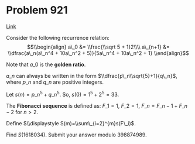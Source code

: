 # Problem 921

[Link](https://projecteuler.net/problem=921)

Consider the following recurrence relation: $$\\begin{align} a\_0 &= \\frac{\\sqrt 5 + 1}2\\\\ a\_{n+1} &= \\dfrac{a\_n(a\_n^4 + 10a\_n^2 + 5)}{5a\_n^4 + 10a\_n^2 + 1} \\end{align}$$

Note that $a\_0$ is the **golden ratio**.

$a\_n$ can always be written in the form $\\dfrac{p\_n\\sqrt{5}+1}{q\_n}$, where $p\_n$ and $q\_n$ are positive integers.

Let $s(n)=p\_n^5+q\_n^5$. So, $s(0)=1^5+2^5=33$.

The **Fibonacci sequence** is defined as: $F\_1=1$, $F\_2=1$, $F\_n=F\_{n-1}+F\_{n-2}$ for $n > 2$.

Define $\\displaystyle S(m)=\\sum\_{i=2}^{m}s(F\_i)$.

Find $S(1618034)$. Submit your answer modulo $398874989$.
